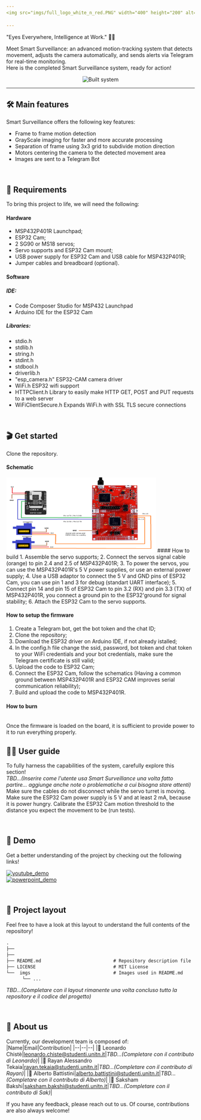 ```yaml
---
<img src="imgs/full_logo_white_n_red.PNG" width="400" height="200" alt="logo">

---
```

"Eyes Everywhere, Intelligence at Work." 👀🤖 </p>
Meet Smart Surveillance: an advanced motion-tracking system that detects movement, adjusts the camera automatically, and sends alerts via Telegram for real-time monitoring. <br>
Here is the completed Smart Surveillance system, ready for action!
<p align="center">  
  <img src="imgs/full_project" alt="Built system">

---

## 🛠️ Main features
Smart Surveillance offers the following key features:
- Frame to frame motion detection
- GrayScale imaging for faster and more accurate processing
- Separation of frame using 3x3 grid to subdivide motion direction
- Motors centering the camera to the detected movement area
- Images are sent to a Telegram Bot  

<br>

## 📝 Requirements
To bring this project to life, we will need the following:

#### Hardware
- MSP432P401R Launchpad;
- ESP32 Cam;
- 2 SG90 or MS18 servos;
- Servo supports and ESP32 Cam mount;
- USB power supply for ESP32 Cam and USB cable for MSP432P401R;
- Jumper cables and breadboard (optional).

#### Software
##### IDE:
- Code Composer Studio for MSP432 Launchpad
- Arduino IDE for the ESP32 Cam
##### Libraries:
- stdio.h        
- stdlib.h       
- string.h
- stdint.h
- stdbool.h
- driverlib.h
- "esp_camera.h"         ESP32-CAM camera driver
- WiFi.h                 ESP32 wifi support
- HTTPClient.h           Library to easily make HTTP GET, POST and PUT requests to a web server
- WiFiClientSecure.h     Expands WiFi.h with SSL TLS secure connections

<br>

## 🎬 Get started
Clone the repository.

#### Schematic
<img src="imgs/scheme.png" width="400" height="200" alt="scheme">
#### How to build
1. Assemble the servo supports;
2. Connect the servos signal cable (orange) to pin 2.4 and 2.5 of MSP432P401R;
3. To power the servos, you can use the MSP432P401R's 5 V power supplies, or use an external power supply;
4. Use a USB adaptor to connect the 5 V and GND pins of ESP32 Cam, you can use pin 1 and 3 for debug (standart UART interface);
5. Connect pin 14 and pin 15 of ESP32 Cam to pin 3.2 (RX) and pin 3.3 (TX) of MSP432P401R, you connect a ground pin to the ESP32'ground for signal stability;
6. Attach the ESP32 Cam to the servo supports.

#### How to setup the firmware
1. Create a Telegram bot, get the bot token and the chat ID;
2. Clone the repository;
3. Download the ESP32 driver on Arduino IDE, if not already istalled;
4. In the config.h file change the ssid, password, bot token and chat token to your WiFi credentials and your bot credentials, make sure the Telegram certificate is still valid;
5. Upload the code to ESP32 Cam;
6. Connect the ESP32 Cam, follow the schematics (Having a common ground between MSP432P401R and ESP32 CAM improves serial communication reliability);
7. Build and upload the code to MSP432P401R.

#### How to burn
<br>
Once the firmware is loaded on the board, it is sufficient to provide power to it to run everything properly.

<br>

## 🧑‍💻 User guide
To fully harness the capabilities of the system, carefully explore this section! <br>
*TBD...(Inserire come l'utente usa Smart Surveillance una volta fatto partire... aggiunge anche note o problematiche a cui bisogna stare attenti)*
Make sure the cables do not disconnect while the servo turret is moving. Make sure the ESP32 Cam power supply is 5 V and at least 2 mA, because it is power hungry. 
Calibrate the ESP32 Cam motion threshold to the distance you expect the movement to be (run tests).


<br>

## 🔗 Demo
Get a better understanding of the project by checking out the following links! </p>
[![youtube_demo](https://img.shields.io/badge/Video-Youtube_Demo-red?style=for-the-badge&logo=youtube&logoColor=red&labelColor=grey)]()
<br>
[![powerpoint_demo](https://img.shields.io/badge/Presentation-PowerPoint_Demo-red?style=for-the-badge&logo=data%3Aimage%2Fpng%3Bbase64%2CiVBORw0KGgoAAAANSUhEUgAAACAAAAAeCAMAAAB61OwbAAAABGdBTUEAALGPC%2FxhBQAAACBjSFJNAAB6JgAAgIQAAPoAAACA6AAAdTAAAOpgAAA6mAAAF3CculE8AAAC1lBMVEUAAAD%2FVVXuakjta0ftbEftbEftbEf%2Bjmr%2Fj2v%2Fj2v%2Fj2v%2FkGz%2FjnH%2FbUntbEbtbEf%2BjWn%2Fj2v%2Fj2r%2FjGbua0jta0f%2BjWn%2Fj2v%2Fj2v%2F%2FwDtbEftbEf9jWj%2Fj2r%2FmWbubEf9i2f%2Fj2v%2FgGDqa0b9i2f%2Fj2vPUDDLTSfJSye0Ryq3TjD%2FjmzLSij%2Fj2v%2FkGv%2Fjmz%2Fj2z5h2PTUjDTUi%2FTUjDUUS%2FRUjLSUjD%2FgADCPRzSUy%2FBPRvTUjDVVSu2NxLDPB6ZNyJwKxjTUjDTUTCaPCKgPiXSUS%2B4SinFTS3SUjDUUjDTUjDTUjDTUTHVVTPTUjHTUjDTUjDVUy7UUjDTUzHTUjDTUjDUUzH%2FAADGVTnVUjHSUjDSUjDTUjDSUjDTUy%2FUUTHZTTPtbEf%2Fj2vra0bsbEe4TTC4TS%2B4TC%2B3TC%2B3TC65UDLOXT7whGHKSyfJSifJSibJSSbJSSXISCXISCTIRyTIRiPHRiPHRSLHRCHFQyGVQCfmf17JSyfIRyPHRSPHRCLGQyHGQyDGQiCZPCPeelrJSCXGQh%2FFQR%2FSZ0vswbbswbXrvLDjpJPNWjvGQR%2FFQB6ZOyPWd17%2F%2F%2F%2F45uLwzcTz2dL%2F%2Fv39%2BPbPYETEPx3joZDdjnnmrZ%2FDPh3DPR2YOyLVdl3TblTquq7EPh3CPRzCPByYOiLGRCHVdVzos6XRZ0zUcVfx0cnYgWzBPBvAOxuWOSHZclL5h2PVdFz89%2FXhno3BOxvAOhu%2FORqOMBq5RyrTUjDVdFvnsqXQZUrNX0TERSXBPBy%2FOhq%2BOBmNLxnUc1vhn469Nxm9NxjTclrhno7AOhq%2BOBq8Nhi7NRiNLhnDPRzIUjTainfNYkm%2BORq8NRi7NRe6NBeMLhi9Nhi6Mxa5Mha7NBe6Mxe5Mxa4MRWKLBi3MBWvLxR6LRi6SCpxKxhwKxhwKhhwKhdwKxmINR%2B%2BSiugPiWlQCbQUS%2FFTS3GTS3RriagAAAAYnRSTlMAAzyMyOn65u3PnU4JB3Ho6%2FSQFErf7%2FBwAW%2F986gKk%2FfECG77qhBPVYz8b9GPTJrM%2BPnnw4c45QL9bKjdBg4RPPX8RUz6cWT6jzvp%2B24eqP7GNzWt9cBTAQlOiau7sZFeFPxldVgAAAABYktHRJPhA9%2B2AAAAB3RJTUUH6AcQCAUx9kAdBwAAAgxJREFUKM9jYEAARiZmFlY2dg5OLm4eBkzAy8efBAICyUAgKCSMLi8imgQBYslgIC4hiSIvJQ2VT5JJhgJZOSR5%2BSQ4UIApSFZUgssrp8BBqgpcQbIqyBY1dQ0NTa20dCDIyMzKys7JRShI1gYq0MnLLygsKi4pLSuvqKisrKquQVIgDvRLLUS6rqy%2BoqGysam5pRVJQbIuA0NBUVtxKUg7WLq9A1WBIA9DEVC6s6u7u6e3r7m5v2PCRBQFyXoMIMsnTZ4yddr0GTM7JkyYhaZAnwFk%2BqTJs5ua50yeO2HWvPkLUBUYMIDcvnDy7PaORZMXL5m3dNlyVAUcDBWVKxpXTl61es3ayeuWLlu%2FYeOmzcjAkAHk9i2TgWDrtqXrt%2B%2FYuWv3HmRgxADy2t7J%2B%2FYfOHho%2B47DO48cRVVgzNAO9NqxyceXLtu%2BASh94iSaAhMGkNdOTT69fsOZnWePnDh3%2FgKqAlMGoNcuXrp8ZcfOq0Dpa9dv3ERVYMYA9BrE8hO3zl2%2FcfsOqgJzCwZLoOVnQJafO3%2F33v07Dx6iKLBiYLCGWn7t7g2g9KPHT54iydvYAhOEnb29g%2BOz5y9egsGr128Q8k7OsCTn4voWBt69RyhwQyRad48PEPARSd4TOdl7ee9BAz6%2BqBnHzz8ART4wCCPvBYeEwl0XFh6BJXcyREZFx8TGxsUnJCLEALbUsiLiGNJpAAAAJXRFWHRkYXRlOmNyZWF0ZQAyMDI0LTA3LTE2VDA4OjA1OjQ5KzAwOjAwY8yPHgAAACV0RVh0ZGF0ZTptb2RpZnkAMjAyNC0wNy0xNlQwODowNTo0OSswMDowMBKRN6IAAAAASUVORK5CYII%3D&labelColor=grey)]()




<br>

## 📌 Project layout
Feel free to have a look at this layout to understand the full contents of the repository!
```
.
├──
├── 
├── README.md                           # Repository description file
├── LICENSE                             # MIT License
└──  imgs                               # Images used in README.md
      └── ...
```
*TBD...(Completare con il layout rimanente una volta concluso tutto la repository e il codice del progetto)*




<br>

## 🚀 About us
Currently, our development team is composed of:
|Name|Email|Contribution|
|--|--|--|
|🎩 Leonardo Chistè|leonardo.chiste@studenti.unitn.it|*TBD...(Completare con il contributo di Leonardo)*|
|🌟 Rayan Alessandro Tekaia|rayan.tekaia@studenti.unitn.it|*TBD...(Completare con il contributo di Rayan)*|
|🌟 Alberto Battistini|alberto.battistini@studenti.unitn.it|*TBD...(Completare con il contributo di Alberto)*|
|🌟 Saksham Bakshi|saksham.bakshi@studenti.unitn.it|*TBD...(Completare con il contributo di Sak)*|

If you have any feedback, please reach out to us. Of course, contributions are also always welcome!
